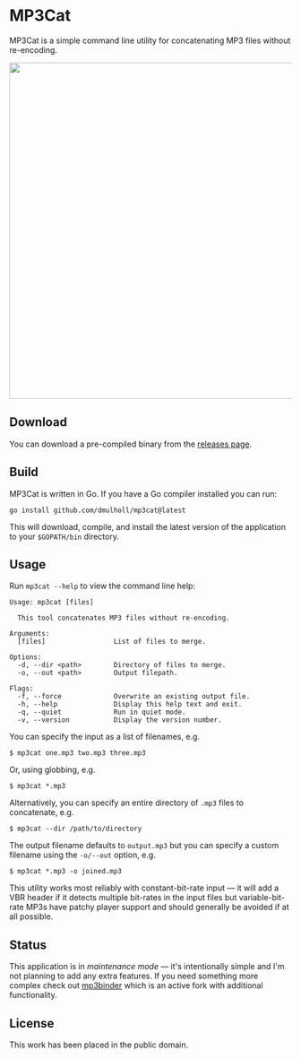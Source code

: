 # MP3Cat

[1]: http://www.dmulholl.com/dev/mp3cat.html
[2]: https://github.com/dmulholl/mp3cat/releases
[3]: https://github.com/crra/mp3binder


MP3Cat is a simple command line utility for concatenating MP3 files without re-encoding.

<p align="center">
    <img src="mp3cat.png" width="600px">
</p>



## Download

You can download a pre-compiled binary from the [releases page][2].



## Build

MP3Cat is written in Go. If you have a Go compiler installed you can run:

    go install github.com/dmulholl/mp3cat@latest

This will download, compile, and install the latest version of the application
to your `$GOPATH/bin` directory.



## Usage

Run `mp3cat --help` to view the command line help:

    Usage: mp3cat [files]

      This tool concatenates MP3 files without re-encoding.

    Arguments:
      [files]                 List of files to merge.

    Options:
      -d, --dir <path>        Directory of files to merge.
      -o, --out <path>        Output filepath.

    Flags:
      -f, --force             Overwrite an existing output file.
      -h, --help              Display this help text and exit.
      -q, --quiet             Run in quiet mode.
      -v, --version           Display the version number.

You can specify the input as a list of filenames, e.g.

    $ mp3cat one.mp3 two.mp3 three.mp3

Or, using globbing, e.g.

    $ mp3cat *.mp3

Alternatively, you can specify an entire directory of `.mp3` files to concatenate, e.g.

    $ mp3cat --dir /path/to/directory

The output filename defaults to `output.mp3` but you can specify a custom filename using the `-o/--out` option, e.g.

    $ mp3cat *.mp3 -o joined.mp3

This utility works most reliably with constant-bit-rate input &mdash; it will add a VBR header if it detects multiple bit-rates in the input files but variable-bit-rate MP3s have patchy player support and should generally be avoided if at all possible.



## Status

This application is in *maintenance mode* &mdash; it's intentionally simple and I'm not planning to add any extra features.
If you need something more complex check out [mp3binder][3] which is an active fork with additional functionality.



## License

This work has been placed in the public domain.
